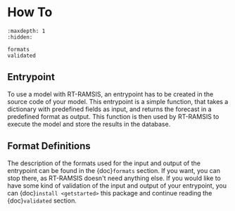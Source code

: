 # How To

```{toctree}
:maxdepth: 1
:hidden:

formats
validated
```

## Entrypoint
To use a model with RT-RAMSIS, an entrypoint has to be created in the source code of your model. This entrypoint is a simple function, that takes a dictionary with predefined fields as input, and returns the forecast in a predefined format as output. This function is then used by RT-RAMSIS to execute the model and store the results in the database.

## Format Definitions
The description of the formats used for the input and output of the entrypoint can be found in the {doc}`formats` section. If you want, you can stop there, as RT-RAMSIS doesn't need anything else. If you would like to have some kind of validation of the input and output of your entrypoint, you can {doc}`install <getstarted>` this package and continue reading the {doc}`validated` section.
